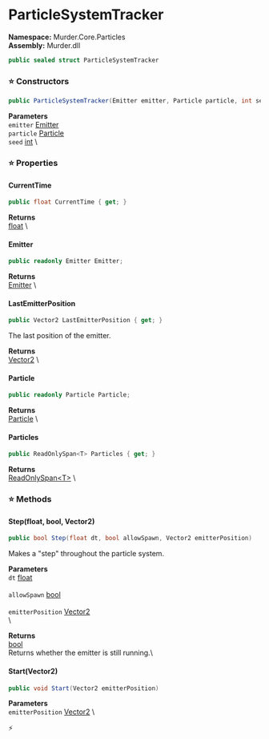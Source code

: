 # ParticleSystemTracker

**Namespace:** Murder.Core.Particles \
**Assembly:** Murder.dll

```csharp
public sealed struct ParticleSystemTracker
```

### ⭐ Constructors
```csharp
public ParticleSystemTracker(Emitter emitter, Particle particle, int seed)
```

**Parameters** \
`emitter` [Emitter](/Murder/Core/Particles/Emitter.html) \
`particle` [Particle](/Murder/Core/Particles/Particle.html) \
`seed` [int](https://learn.microsoft.com/en-us/dotnet/api/System.Int32?view=net-7.0) \

### ⭐ Properties
#### CurrentTime
```csharp
public float CurrentTime { get; }
```

**Returns** \
[float](https://learn.microsoft.com/en-us/dotnet/api/System.Single?view=net-7.0) \
#### Emitter
```csharp
public readonly Emitter Emitter;
```

**Returns** \
[Emitter](/Murder/Core/Particles/Emitter.html) \
#### LastEmitterPosition
```csharp
public Vector2 LastEmitterPosition { get; }
```

The last position of the emitter.

**Returns** \
[Vector2](/Murder/Core/Geometry/Vector2.html) \
#### Particle
```csharp
public readonly Particle Particle;
```

**Returns** \
[Particle](/Murder/Core/Particles/Particle.html) \
#### Particles
```csharp
public ReadOnlySpan<T> Particles { get; }
```

**Returns** \
[ReadOnlySpan\<T\>](https://learn.microsoft.com/en-us/dotnet/api/System.ReadOnlySpan-1?view=net-7.0) \
### ⭐ Methods
#### Step(float, bool, Vector2)
```csharp
public bool Step(float dt, bool allowSpawn, Vector2 emitterPosition)
```

Makes a "step" throughout the particle system.

**Parameters** \
`dt` [float](https://learn.microsoft.com/en-us/dotnet/api/System.Single?view=net-7.0) \
\
`allowSpawn` [bool](https://learn.microsoft.com/en-us/dotnet/api/System.Boolean?view=net-7.0) \
\
`emitterPosition` [Vector2](/Murder/Core/Geometry/Vector2.html) \
\

**Returns** \
[bool](https://learn.microsoft.com/en-us/dotnet/api/System.Boolean?view=net-7.0) \
Returns whether the emitter is still running.\

#### Start(Vector2)
```csharp
public void Start(Vector2 emitterPosition)
```

**Parameters** \
`emitterPosition` [Vector2](/Murder/Core/Geometry/Vector2.html) \



⚡